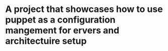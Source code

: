 # A project that showcases how to use puppet as a configuration mangement for ervers and architectuire setup
